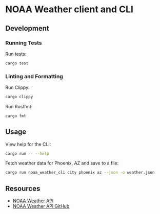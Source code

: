 # NOAA Weather client and CLI

## Development

### Running Tests

Run tests:

```sh
cargo test
```

### Linting and Formatting

Run Clippy:

```sh
cargo clippy
```

Run Rustfmt:

```sh
cargo fmt
```

## Usage

View help for the CLI:

```sh
cargo run -- --help
```

Fetch weather data for Phoenix, AZ and save to a file:

```sh
cargo run noaa_weather_cli city phoenix az --json -o weather.json
```

## Resources

-   [NOAA Weather API](https://www.weather.gov/documentation/services-web-api)
-   [NOAA Weather API GitHub](https://github.com/weather-gov/api)
